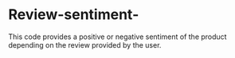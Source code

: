 # Review-sentiment-
This code provides a positive or negative sentiment of the product depending on the review provided by the user.
